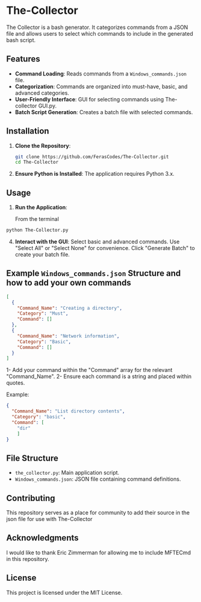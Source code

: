 # The-Collector

The Collector is a bash generator. It categorizes commands from a JSON file and allows users to select which commands to include in the generated bash script.

## Features

- **Command Loading**: Reads commands from a `Windows_commands.json` file.
- **Categorization**: Commands are organized into must-have, basic, and advanced categories.
- **User-Friendly Interface**: GUI for selecting commands using The-collector GUI.py.
- **Batch Script Generation**: Creates a batch file with selected commands.

## Installation

1. **Clone the Repository**:
   ```bash
   git clone https://github.com/FerasCodes/The-Collector.git
   cd The-Collector
2. **Ensure Python is Installed**:
The application requires Python 3.x.

## Usage

1. **Run the Application**:
   
   From the terminal 
  ```bash
  python The-Collector.py

```

4. **Interact with the GUI**:
Select basic and advanced commands.
Use "Select All" or "Select None" for convenience.
Click "Generate Batch" to create your batch file.


## Example `Windows_commands.json` Structure and how to add your own commands

```json
[
  {
    "Command_Name": "Creating a directory",
    "Category": "Must",
    "Command": []
  },
  {
    "Command_Name": "Network information",
    "Category": "Basic",
    "Command": []
  }
]
```
1- Add your command within the "Command" array for the relevant "Command_Name".
2- Ensure each command is a string and placed within quotes.

Example:

```json
{
  "Command_Name": "List directory contents",
  "Category": "basic",
  "Command": [
    "dir"
    ]
}
```
## File Structure

- `the_collector.py`: Main application script.
- `Windows_commands.json`: JSON file containing command definitions.



## Contributing

This repository serves as a place for community to add their source in the json file for use with The-Collector

## Acknowledgments

I would like to thank Eric Zimmerman for allowing me to include MFTECmd in this repository. 

## License

This project is licensed under the MIT License.


